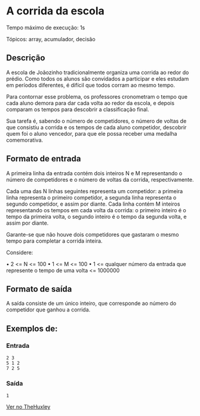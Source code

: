 # A corrida da escola

Tempo máximo de execução: 1s

Tópicos: array, acumulador, decisão

## Descrição

A escola de Joãozinho tradicionalmente organiza uma corrida ao redor do prédio. Como todos os alunos são
convidados a participar e eles estudam em períodos diferentes, é difícil que todos corram ao mesmo tempo.

Para contornar esse problema, os professores cronometram o tempo que cada aluno demora para dar cada volta
ao redor da escola, e depois comparam os tempos para descobrir a classificação final.

Sua tarefa é, sabendo o número de competidores, o número de voltas de que consistiu a corrida e os tempos
de cada aluno competidor, descobrir quem foi o aluno vencedor, para que ele possa receber uma medalha
comemorativa.

## Formato de entrada

A primeira linha da entrada contém dois inteiros N e M representando o número de competidores e o número
de voltas da corrida, respectivamente.

Cada uma das N linhas seguintes representa um competidor: a primeira linha representa o primeiro competidor,
a segunda linha representa o segundo competidor, e assim por diante. Cada linha contém M inteiros
representando os tempos em cada volta da corrida: o primeiro inteiro é o tempo da primeira volta, o segundo
inteiro é o tempo da segunda volta, e assim por diante.

Garante-se que não houve dois competidores que gastaram o mesmo tempo para completar a corrida inteira.

Considere:

• 2 <= N <= 100
• 1 <= M <= 100
• 1 <= qualquer número da entrada que represente o tempo de uma volta <= 1000000

## Formato de saída

A saída consiste de um único inteiro, que corresponde ao número do competidor que ganhou a corrida.

## Exemplos de:

### Entrada

    2 3
    5 1 2
    7 2 5

### Saída

    1

[Ver no TheHuxley](https://thehuxley.com/problem/207?quizId=7901)